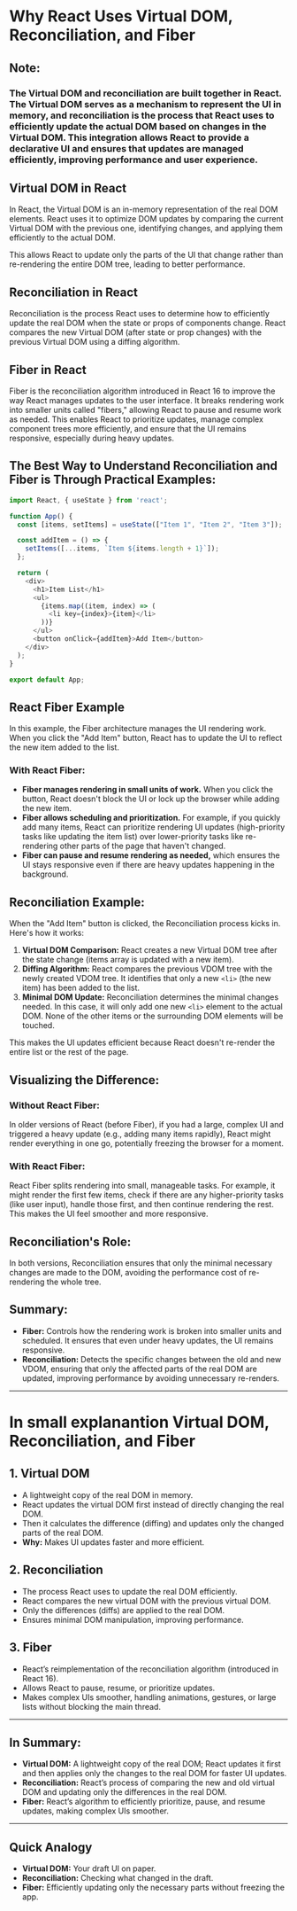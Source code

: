 # Why React Uses Virtual DOM, Reconciliation, and Fiber

## Note:  
### The Virtual DOM and reconciliation are built together in React. The Virtual DOM serves as a mechanism to represent the UI in memory, and reconciliation is the process that React uses to efficiently update the actual DOM based on changes in the Virtual DOM. This integration allows React to provide a declarative UI and ensures that updates are managed efficiently, improving performance and user experience.

## Virtual DOM in React

In React, the Virtual DOM is an in-memory representation of the real DOM elements. React uses it to optimize DOM updates by comparing the current Virtual DOM with the previous one, identifying changes, and applying them efficiently to the actual DOM.

This allows React to update only the parts of the UI that change rather than re-rendering the entire DOM tree, leading to better performance.

## Reconciliation in React

Reconciliation is the process React uses to determine how to efficiently update the real DOM when the state or props of components change. React compares the new Virtual DOM (after state or prop changes) with the previous Virtual DOM using a diffing algorithm.

## Fiber in React

Fiber is the reconciliation algorithm introduced in React 16 to improve the way React manages updates to the user interface. It breaks rendering work into smaller units called "fibers," allowing React to pause and resume work as needed. This enables React to prioritize updates, manage complex component trees more efficiently, and ensure that the UI remains responsive, especially during heavy updates.

## The Best Way to Understand Reconciliation and Fiber is Through Practical Examples:

```javascript 
import React, { useState } from 'react';

function App() {
  const [items, setItems] = useState(["Item 1", "Item 2", "Item 3"]);

  const addItem = () => {
    setItems([...items, `Item ${items.length + 1}`]);
  };

  return (
    <div>
      <h1>Item List</h1>
      <ul>
        {items.map((item, index) => (
          <li key={index}>{item}</li>
        ))}
      </ul>
      <button onClick={addItem}>Add Item</button>
    </div>
  );
}

export default App; 
```

## React Fiber Example

In this example, the Fiber architecture manages the UI rendering work. When you click the "Add Item" button, React has to update the UI to reflect the new item added to the list.

### With React Fiber:
- **Fiber manages rendering in small units of work.** When you click the button, React doesn't block the UI or lock up the browser while adding the new item.
- **Fiber allows scheduling and prioritization.** For example, if you quickly add many items, React can prioritize rendering UI updates (high-priority tasks like updating the item list) over lower-priority tasks like re-rendering other parts of the page that haven't changed.
- **Fiber can pause and resume rendering as needed,** which ensures the UI stays responsive even if there are heavy updates happening in the background.

## Reconciliation Example:

When the "Add Item" button is clicked, the Reconciliation process kicks in. Here's how it works:

1. **Virtual DOM Comparison:** React creates a new Virtual DOM tree after the state change (items array is updated with a new item).
2. **Diffing Algorithm:** React compares the previous VDOM tree with the newly created VDOM tree. It identifies that only a new `<li>` (the new item) has been added to the list.
3. **Minimal DOM Update:** Reconciliation determines the minimal changes needed. In this case, it will only add one new `<li>` element to the actual DOM. None of the other items or the surrounding DOM elements will be touched.

This makes the UI updates efficient because React doesn't re-render the entire list or the rest of the page.

## Visualizing the Difference:

### Without React Fiber:
In older versions of React (before Fiber), if you had a large, complex UI and triggered a heavy update (e.g., adding many items rapidly), React might render everything in one go, potentially freezing the browser for a moment.

### With React Fiber:
React Fiber splits rendering into small, manageable tasks. For example, it might render the first few items, check if there are any higher-priority tasks (like user input), handle those first, and then continue rendering the rest. This makes the UI feel smoother and more responsive.

## Reconciliation's Role:
In both versions, Reconciliation ensures that only the minimal necessary changes are made to the DOM, avoiding the performance cost of re-rendering the whole tree.

## Summary:
- **Fiber:** Controls how the rendering work is broken into smaller units and scheduled. It ensures that even under heavy updates, the UI remains responsive.
- **Reconciliation:** Detects the specific changes between the old and new VDOM, ensuring that only the affected parts of the real DOM are updated, improving performance by avoiding unnecessary re-renders.

---

# In small explanantion Virtual DOM, Reconciliation, and Fiber 

## 1. Virtual DOM
- A lightweight copy of the real DOM in memory.  
- React updates the virtual DOM first instead of directly changing the real DOM.  
- Then it calculates the difference (diffing) and updates only the changed parts of the real DOM.  
- **Why:** Makes UI updates faster and more efficient.  

## 2. Reconciliation
- The process React uses to update the real DOM efficiently.  
- React compares the new virtual DOM with the previous virtual DOM.  
- Only the differences (diffs) are applied to the real DOM.  
- Ensures minimal DOM manipulation, improving performance.  

## 3. Fiber
- React’s reimplementation of the reconciliation algorithm (introduced in React 16).  
- Allows React to pause, resume, or prioritize updates.  
- Makes complex UIs smoother, handling animations, gestures, or large lists without blocking the main thread.  

---

## In Summary:

- **Virtual DOM:** A lightweight copy of the real DOM; React updates it first and then applies only the changes to the real DOM for faster UI updates.  
- **Reconciliation:** React’s process of comparing the new and old virtual DOM and updating only the differences in the real DOM.  
- **Fiber:** React’s algorithm to efficiently prioritize, pause, and resume updates, making complex UIs smoother.

---

## Quick Analogy
- **Virtual DOM:** Your draft UI on paper.  
- **Reconciliation:** Checking what changed in the draft.  
- **Fiber:** Efficiently updating only the necessary parts without freezing the app.  




